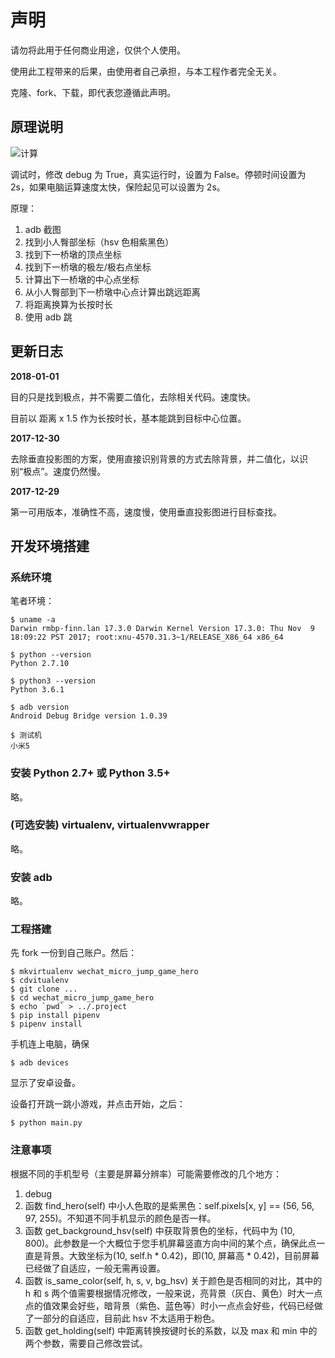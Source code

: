 # 声明

请勿将此用于任何商业用途，仅供个人使用。

使用此工程带来的后果，由使用者自己承担，与本工程作者完全无关。

克隆、fork、下载，即代表您遵循此声明。

## 原理说明

![计算](http://upload-images.jianshu.io/upload_images/576195-fd957e0c51330db5.png?imageMogr2/auto-orient/strip%7CimageView2/2/w/1240)


调试时，修改 debug 为 True，真实运行时，设置为 False。停顿时间设置为 2s，如果电脑运算速度太快，保险起见可以设置为 2s。


原理：

1. adb 截图
1. 找到小人臀部坐标（hsv 色相紫黑色）
1. 找到下一桥墩的顶点坐标
1. 找到下一桥墩的极左/极右点坐标
1. 计算出下一桥墩的中心点坐标
1. 从小人臀部到下一桥墩中心点计算出跳远距离
1. 将距离换算为长按时长
1. 使用 adb 跳

## 更新日志

**2018-01-01**

目的只是找到极点，并不需要二值化，去除相关代码。速度快。

目前以 距离 x 1.5 作为长按时长，基本能跳到目标中心位置。

**2017-12-30**

去除垂直投影图的方案，使用直接识别背景的方式去除背景，并二值化，以识别“极点”。速度仍然慢。

**2017-12-29**

第一可用版本，准确性不高，速度慢，使用垂直投影图进行目标查找。


## 开发环境搭建


### 系统环境

笔者环境：

    $ uname -a
    Darwin rmbp-finn.lan 17.3.0 Darwin Kernel Version 17.3.0: Thu Nov  9 18:09:22 PST 2017; root:xnu-4570.31.3~1/RELEASE_X86_64 x86_64

    $ python --version
    Python 2.7.10

    $ python3 --version
    Python 3.6.1

    $ adb version
    Android Debug Bridge version 1.0.39

    $ 测试机
    小米5

### 安装 Python 2.7+ 或 Python 3.5+

略。

### (可选安装) virtualenv, virtualenvwrapper

略。

### 安装 adb

略。

### 工程搭建


先 fork 一份到自己账户。然后：

    $ mkvirtualenv wechat_micro_jump_game_hero
    $ cdvitualenv
    $ git clone ...
    $ cd wechat_micro_jump_game_hero
    $ echo `pwd` > ../.project
    $ pip install pipenv
    $ pipenv install

手机连上电脑，确保

    $ adb devices

显示了安卓设备。

设备打开跳一跳小游戏，并点击开始，之后：

    $ python main.py

### 注意事项

根据不同的手机型号（主要是屏幕分辨率）可能需要修改的几个地方：

1. debug
1. 函数 find_hero(self) 中小人色取的是紫黑色：self.pixels[x, y] == (56, 56, 97, 255)。不知道不同手机显示的颜色是否一样。
1. 函数 get_background_hsv(self) 中获取背景色的坐标，代码中为 (10, 800)。此参数是一个大概位于您手机屏幕竖直方向中间的某个点，确保此点一直是背景。大致坐标为(10, self.h * 0.42)，即(10, 屏幕高 * 0.42)，目前屏幕已经做了自适应，一般无需再设置。
1. 函数 is_same_color(self, h, s, v, bg_hsv) 关于颜色是否相同的对比，其中的 h 和 s 两个值需要根据情况修改，一般来说，亮背景（灰白、黄色）时大一点点的值效果会好些，暗背景（紫色、蓝色等）时小一点点会好些，代码已经做了一部分的自适应，目前此 hsv 不太适用于粉色。
1. 函数 get_holding(self) 中距离转换按键时长的系数，以及 max 和 min 中的两个参数，需要自己修改尝试。
